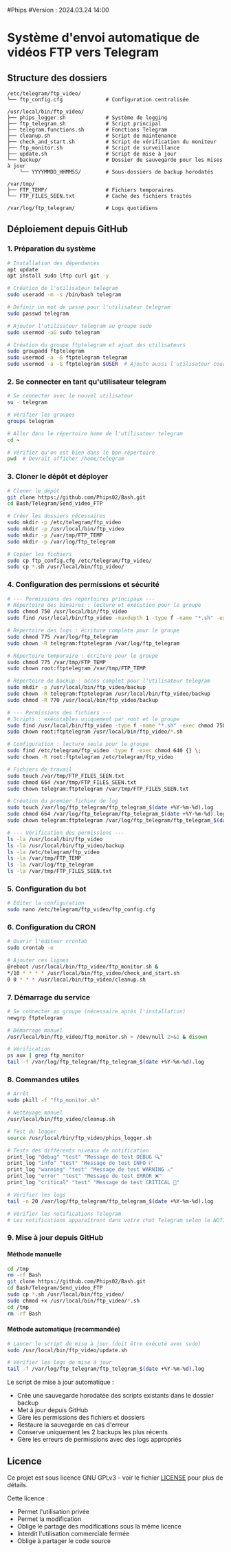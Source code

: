 #Phips
#Version : 2024.03.24 14:00


# Système d'envoi automatique de vidéos FTP vers Telegram

## Structure des dossiers
```
/etc/telegram/ftp_video/
└── ftp_config.cfg              # Configuration centralisée

/usr/local/bin/ftp_video/
├── phips_logger.sh             # Système de logging
├── ftp_telegram.sh             # Script principal
├── telegram.functions.sh       # Fonctions Telegram
├── cleanup.sh                  # Script de maintenance
├── check_and_start.sh          # Script de vérification du moniteur
├── ftp_monitor.sh              # Script de surveillance
├── update.sh                   # Script de mise à jour
└── backup/                     # Dossier de sauvegarde pour les mises à jour
    └── YYYYMMDD_HHMMSS/        # Sous-dossiers de backup horodatés

/var/tmp/
├── FTP_TEMP/                   # Fichiers temporaires
└── FTP_FILES_SEEN.txt          # Cache des fichiers traités

/var/log/ftp_telegram/          # Logs quotidiens
```

## Déploiement depuis GitHub

### 1. Préparation du système
```bash
# Installation des dépendances
apt update
apt install sudo lftp curl git -y

# Création de l'utilisateur telegram
sudo useradd -m -s /bin/bash telegram

# Définir un mot de passe pour l'utilisateur telegram
sudo passwd telegram

# Ajouter l'utilisateur telegram au groupe sudo
sudo usermod -aG sudo telegram

# Création du groupe ftptelegram et ajout des utilisateurs
sudo groupadd ftptelegram
sudo usermod -a -G ftptelegram telegram
sudo usermod -a -G ftptelegram $USER  # Ajoute aussi l'utilisateur courant
```

### 2. Se connecter en tant qu'utilisateur telegram
```bash
# Se connecter avec le nouvel utilisateur
su - telegram

# Vérifier les groupes
groups telegram

# Aller dans le répertoire home de l'utilisateur telegram
cd ~

# Vérifier qu'on est bien dans le bon répertoire
pwd  # Devrait afficher /home/telegram
```

### 3. Cloner le dépôt et déployer
```bash
# Cloner le dépôt
git clone https://github.com/Phips02/Bash.git
cd Bash/Telegram/Send_video_FTP

# Créer les dossiers nécessaires
sudo mkdir -p /etc/telegram/ftp_video
sudo mkdir -p /usr/local/bin/ftp_video
sudo mkdir -p /var/tmp/FTP_TEMP
sudo mkdir -p /var/log/ftp_telegram

# Copier les fichiers
sudo cp ftp_config.cfg /etc/telegram/ftp_video/
sudo cp *.sh /usr/local/bin/ftp_video/
```

### 4. Configuration des permissions et sécurité
```bash
# --- Permissions des répertoires principaux ---
# Répertoire des binaires : lecture et exécution pour le groupe
sudo chmod 750 /usr/local/bin/ftp_video
sudo find /usr/local/bin/ftp_video -maxdepth 1 -type f -name "*.sh" -exec chown root:ftptelegram {} \;

# Répertoire des logs : écriture complète pour le groupe
sudo chmod 775 /var/log/ftp_telegram
sudo chown -R telegram:ftptelegram /var/log/ftp_telegram

# Répertoire temporaire : écriture pour le groupe
sudo chmod 775 /var/tmp/FTP_TEMP
sudo chown root:ftptelegram /var/tmp/FTP_TEMP

# Répertoire de backup : accès complet pour l'utilisateur telegram
sudo mkdir -p /usr/local/bin/ftp_video/backup
sudo chown -R telegram:ftptelegram /usr/local/bin/ftp_video/backup
sudo chmod -R 770 /usr/local/bin/ftp_video/backup

# --- Permissions des fichiers ---
# Scripts : exécutables uniquement par root et le groupe
sudo find /usr/local/bin/ftp_video -type f -name "*.sh" -exec chmod 750 {} \;
sudo chown root:ftptelegram /usr/local/bin/ftp_video/*.sh

# Configuration : lecture seule pour le groupe
sudo find /etc/telegram/ftp_video -type f -exec chmod 640 {} \;
sudo chown -R root:ftptelegram /etc/telegram/ftp_video

# Fichiers de travail
sudo touch /var/tmp/FTP_FILES_SEEN.txt
sudo chmod 664 /var/tmp/FTP_FILES_SEEN.txt
sudo chown telegram:ftptelegram /var/tmp/FTP_FILES_SEEN.txt

# Création du premier fichier de log
sudo touch /var/log/ftp_telegram/ftp_telegram_$(date +%Y-%m-%d).log
sudo chmod 664 /var/log/ftp_telegram/ftp_telegram_$(date +%Y-%m-%d).log
sudo chown telegram:ftptelegram /var/log/ftp_telegram/ftp_telegram_$(date +%Y-%m-%d).log

# --- Vérification des permissions ---
ls -la /usr/local/bin/ftp_video
ls -la /usr/local/bin/ftp_video/backup
ls -la /etc/telegram/ftp_video
ls -la /var/tmp/FTP_TEMP
ls -la /var/log/ftp_telegram
ls -la /var/tmp/FTP_FILES_SEEN.txt
```

### 5. Configuration du bot
```bash
# Éditer la configuration
sudo nano /etc/telegram/ftp_video/ftp_config.cfg
```

### 6. Configuration du CRON
```bash
# Ouvrir l'éditeur crontab
sudo crontab -e

# Ajouter ces lignes
@reboot /usr/local/bin/ftp_video/ftp_monitor.sh &
*/10 * * * * /usr/local/bin/ftp_video/check_and_start.sh
0 0 * * * /usr/local/bin/ftp_video/cleanup.sh
```

### 7. Démarrage du service
```bash
# Se connecter au groupe (nécessaire après l'installation)
newgrp ftptelegram

# Démarrage manuel
/usr/local/bin/ftp_video/ftp_monitor.sh > /dev/null 2>&1 & disown

# Vérification
ps aux | grep ftp_monitor
tail -f /var/log/ftp_telegram/ftp_telegram_$(date +%Y-%m-%d).log
```

### 8. Commandes utiles
```bash
# Arrêt
sudo pkill -f "ftp_monitor.sh"

# Nettoyage manuel
/usr/local/bin/ftp_video/cleanup.sh

# Test du logger
source /usr/local/bin/ftp_video/phips_logger.sh

# Tests des différents niveaux de notification
print_log "debug" "test" "Message de test DEBUG 🔍"
print_log "info" "test" "Message de test INFO ℹ️"
print_log "warning" "test" "Message de test WARNING ⚠️"
print_log "error" "test" "Message de test ERROR ❌"
print_log "critical" "test" "Message de test CRITICAL 🚨"

# Vérifier les logs
tail -n 20 /var/log/ftp_telegram/ftp_telegram_$(date +%Y-%m-%d).log

# Vérifier les notifications Telegram
# Les notifications apparaîtront dans votre chat Telegram selon le NOTIFICATION_LEVEL configuré
```

### 9. Mise à jour depuis GitHub

#### Méthode manuelle
```bash
cd /tmp
rm -rf Bash
git clone https://github.com/Phips02/Bash.git
cd Bash/Telegram/Send_video_FTP
sudo cp *.sh /usr/local/bin/ftp_video/
sudo chmod +x /usr/local/bin/ftp_video/*.sh
cd /tmp
rm -rf Bash
```

#### Méthode automatique (recommandée)
```bash
# Lancer le script de mise à jour (doit être exécuté avec sudo)
sudo /usr/local/bin/ftp_video/update.sh

# Vérifier les logs de mise à jour
tail -f /var/log/ftp_telegram/ftp_telegram_$(date +%Y-%m-%d).log
```

Le script de mise à jour automatique :
- Crée une sauvegarde horodatée des scripts existants dans le dossier backup
- Met à jour depuis GitHub
- Gère les permissions des fichiers et dossiers
- Restaure la sauvegarde en cas d'erreur
- Conserve uniquement les 2 backups les plus récents
- Gère les erreurs de permissions avec des logs appropriés

## Licence
Ce projet est sous licence GNU GPLv3 - voir le fichier [LICENSE](LICENSE) pour plus de détails.

Cette licence :
- Permet l'utilisation privée
- Permet la modification
- Oblige le partage des modifications sous la même licence
- Interdit l'utilisation commerciale fermée
- Oblige à partager le code source